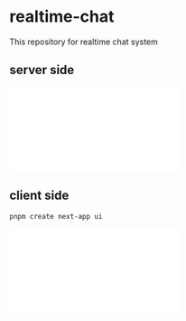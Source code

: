 # realtime-chat

This repository for realtime chat system 


## server side

![Server Document](./server/README.md)

## client side

```shell
pnpm create next-app ui
```

![Client Document](./ui/README.md)